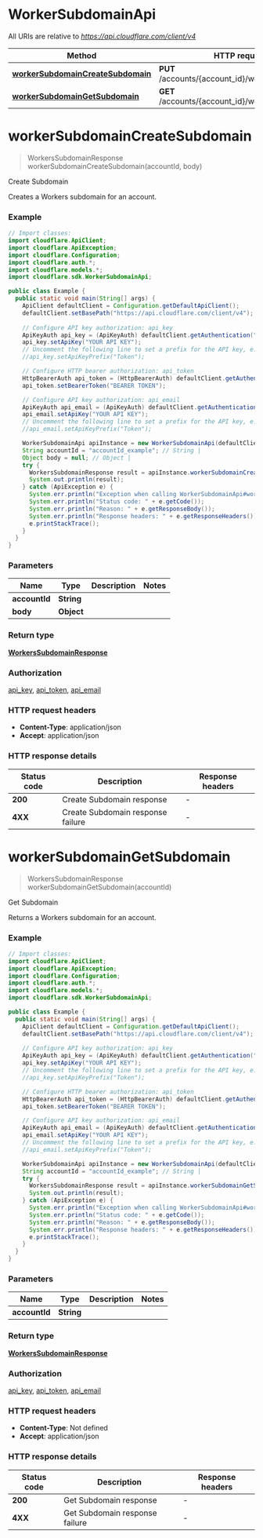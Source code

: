 # WorkerSubdomainApi

All URIs are relative to *https://api.cloudflare.com/client/v4*

| Method | HTTP request | Description |
|------------- | ------------- | -------------|
| [**workerSubdomainCreateSubdomain**](WorkerSubdomainApi.md#workerSubdomainCreateSubdomain) | **PUT** /accounts/{account_id}/workers/subdomain | Create Subdomain |
| [**workerSubdomainGetSubdomain**](WorkerSubdomainApi.md#workerSubdomainGetSubdomain) | **GET** /accounts/{account_id}/workers/subdomain | Get Subdomain |


<a id="workerSubdomainCreateSubdomain"></a>
# **workerSubdomainCreateSubdomain**
> WorkersSubdomainResponse workerSubdomainCreateSubdomain(accountId, body)

Create Subdomain

Creates a Workers subdomain for an account.

### Example
```java
// Import classes:
import cloudflare.ApiClient;
import cloudflare.ApiException;
import cloudflare.Configuration;
import cloudflare.auth.*;
import cloudflare.models.*;
import cloudflare.sdk.WorkerSubdomainApi;

public class Example {
  public static void main(String[] args) {
    ApiClient defaultClient = Configuration.getDefaultApiClient();
    defaultClient.setBasePath("https://api.cloudflare.com/client/v4");
    
    // Configure API key authorization: api_key
    ApiKeyAuth api_key = (ApiKeyAuth) defaultClient.getAuthentication("api_key");
    api_key.setApiKey("YOUR API KEY");
    // Uncomment the following line to set a prefix for the API key, e.g. "Token" (defaults to null)
    //api_key.setApiKeyPrefix("Token");

    // Configure HTTP bearer authorization: api_token
    HttpBearerAuth api_token = (HttpBearerAuth) defaultClient.getAuthentication("api_token");
    api_token.setBearerToken("BEARER TOKEN");

    // Configure API key authorization: api_email
    ApiKeyAuth api_email = (ApiKeyAuth) defaultClient.getAuthentication("api_email");
    api_email.setApiKey("YOUR API KEY");
    // Uncomment the following line to set a prefix for the API key, e.g. "Token" (defaults to null)
    //api_email.setApiKeyPrefix("Token");

    WorkerSubdomainApi apiInstance = new WorkerSubdomainApi(defaultClient);
    String accountId = "accountId_example"; // String | 
    Object body = null; // Object | 
    try {
      WorkersSubdomainResponse result = apiInstance.workerSubdomainCreateSubdomain(accountId, body);
      System.out.println(result);
    } catch (ApiException e) {
      System.err.println("Exception when calling WorkerSubdomainApi#workerSubdomainCreateSubdomain");
      System.err.println("Status code: " + e.getCode());
      System.err.println("Reason: " + e.getResponseBody());
      System.err.println("Response headers: " + e.getResponseHeaders());
      e.printStackTrace();
    }
  }
}
```

### Parameters

| Name | Type | Description  | Notes |
|------------- | ------------- | ------------- | -------------|
| **accountId** | **String**|  | |
| **body** | **Object**|  | |

### Return type

[**WorkersSubdomainResponse**](WorkersSubdomainResponse.md)

### Authorization

[api_key](../README.md#api_key), [api_token](../README.md#api_token), [api_email](../README.md#api_email)

### HTTP request headers

 - **Content-Type**: application/json
 - **Accept**: application/json

### HTTP response details
| Status code | Description | Response headers |
|-------------|-------------|------------------|
| **200** | Create Subdomain response |  -  |
| **4XX** | Create Subdomain response failure |  -  |

<a id="workerSubdomainGetSubdomain"></a>
# **workerSubdomainGetSubdomain**
> WorkersSubdomainResponse workerSubdomainGetSubdomain(accountId)

Get Subdomain

Returns a Workers subdomain for an account.

### Example
```java
// Import classes:
import cloudflare.ApiClient;
import cloudflare.ApiException;
import cloudflare.Configuration;
import cloudflare.auth.*;
import cloudflare.models.*;
import cloudflare.sdk.WorkerSubdomainApi;

public class Example {
  public static void main(String[] args) {
    ApiClient defaultClient = Configuration.getDefaultApiClient();
    defaultClient.setBasePath("https://api.cloudflare.com/client/v4");
    
    // Configure API key authorization: api_key
    ApiKeyAuth api_key = (ApiKeyAuth) defaultClient.getAuthentication("api_key");
    api_key.setApiKey("YOUR API KEY");
    // Uncomment the following line to set a prefix for the API key, e.g. "Token" (defaults to null)
    //api_key.setApiKeyPrefix("Token");

    // Configure HTTP bearer authorization: api_token
    HttpBearerAuth api_token = (HttpBearerAuth) defaultClient.getAuthentication("api_token");
    api_token.setBearerToken("BEARER TOKEN");

    // Configure API key authorization: api_email
    ApiKeyAuth api_email = (ApiKeyAuth) defaultClient.getAuthentication("api_email");
    api_email.setApiKey("YOUR API KEY");
    // Uncomment the following line to set a prefix for the API key, e.g. "Token" (defaults to null)
    //api_email.setApiKeyPrefix("Token");

    WorkerSubdomainApi apiInstance = new WorkerSubdomainApi(defaultClient);
    String accountId = "accountId_example"; // String | 
    try {
      WorkersSubdomainResponse result = apiInstance.workerSubdomainGetSubdomain(accountId);
      System.out.println(result);
    } catch (ApiException e) {
      System.err.println("Exception when calling WorkerSubdomainApi#workerSubdomainGetSubdomain");
      System.err.println("Status code: " + e.getCode());
      System.err.println("Reason: " + e.getResponseBody());
      System.err.println("Response headers: " + e.getResponseHeaders());
      e.printStackTrace();
    }
  }
}
```

### Parameters

| Name | Type | Description  | Notes |
|------------- | ------------- | ------------- | -------------|
| **accountId** | **String**|  | |

### Return type

[**WorkersSubdomainResponse**](WorkersSubdomainResponse.md)

### Authorization

[api_key](../README.md#api_key), [api_token](../README.md#api_token), [api_email](../README.md#api_email)

### HTTP request headers

 - **Content-Type**: Not defined
 - **Accept**: application/json

### HTTP response details
| Status code | Description | Response headers |
|-------------|-------------|------------------|
| **200** | Get Subdomain response |  -  |
| **4XX** | Get Subdomain response failure |  -  |


